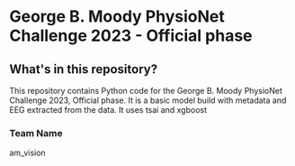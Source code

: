 # George B. Moody PhysioNet Challenge 2023 - Official phase

## What's in this repository?

This repository contains Python code for the George B. Moody PhysioNet Challenge 2023, Official phase. It is  a basic model build with metadata and EEG extracted from the data. It uses tsai and xgboost


### Team Name
am_vision

